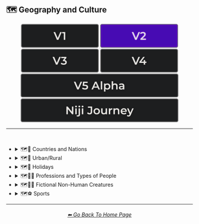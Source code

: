 <h2>🗺 Geography and Culture</h2>

<div align="center">

[<img src="/Images/Repo_Parts/Buttons/Version_Buttons/button_version_V1_inactive.webp?raw=true" alt="MidJourney V1" height="64" />](/Pages/MJ_V1/Style_Pages/Sphere/Geography_and_Culture.md)
[<img src="/Images/Repo_Parts/Buttons/Version_Buttons/button_version_V2_active.webp?raw=true" alt="MidJourney V2" height="64" />](/Pages/MJ_V2/Style_Pages/Sphere/Geography_and_Culture.md)
[<img src="/Images/Repo_Parts/Buttons/Version_Buttons/button_version_V3_inactive.webp?raw=true" alt="MidJourney V3" height="64" />](/Pages/MJ_V3/Style_Pages/Sphere/Geography_and_Culture.md)
[<img src="/Images/Repo_Parts/Buttons/Version_Buttons/button_version_V4_inactive.webp?raw=true" alt="MidJourney V4" height="64" />](/Pages/MJ_V4/Style_Pages/Just_The_Style/Geography_and_Culture.md)
<br>
[<img src="/Images/Repo_Parts/Buttons/Version_Buttons/button_version_V5_Alpha_inactive_half.webp?raw=true" alt="MidJourney V5" height="64" />](/Pages/MJ_V5/Style_Pages/Just_The_Style/Geography_and_Culture.md)
[<img src="/Images/Repo_Parts/Buttons/Version_Buttons/button_version_niji_inactive_half.webp?raw=true" alt="Niji Journey" height="64" />](/Pages/Niji_Journey/Style_Pages/Geography_and_Culture.md)

</div>

<hr>
<br>


- <details><summary>🗺🎌 Countries and Nations</summary><p><div align="center">

	| Country | Nation |
	| :-: | :-: |
	| <img src="/Images/MJ_V2/MidJourney_Styles_(sphere)/Wave_13/sphere_Country.webp?raw=true" width="256" /> | <img src="/Images/MJ_V2/MidJourney_Styles_(sphere)/Wave_13/sphere_Nation.webp?raw=true" width="256" /> |
	
	<br>

	| American-Style | American Realism |
	| :-: | :-: |
	| <img src="/Images/MJ_V2/MidJourney_Styles_(sphere)/Wave_9/sphere_American-Style.webp?raw=true" width="256" /> | <img src="/Images/MJ_V2/MidJourney_Styles_(sphere)/sphere_americanrealism.webp?raw=true" width="256" /> |

	<br>

	| Canadian-Style | Canadian Realism |
	| :-: | :-: |
	| <img src="/Images/MJ_V2/MidJourney_Styles_(sphere)/Wave_9/sphere_Canadian-Style.webp?raw=true" width="256" /> | <img src="/Images/MJ_V2/MidJourney_Styles_(sphere)/Wave_9/sphere_Canadian_Realism.webp?raw=true" width="256" /> |

	<br>

	| Europunk |
	| :-: |
	| <img src="/Images/MJ_V2/MidJourney_Styles_(sphere)/Wave_10/sphere_Europunk.webp?raw=true" width="256" /> |

	<br>

	| Brazilian-Style | Brazilian Realism |
	| :-: | :-: |
	| <img src="/Images/MJ_V2/MidJourney_Styles_(sphere)/Wave_9/sphere_Brazilian-Style.webp?raw=true" width="256" /> | <img src="/Images/MJ_V2/MidJourney_Styles_(sphere)/Wave_9/sphere_Brazilian_Realism.webp?raw=true" width="256" /> |

	<br>

	| Incan | Tiwanaku |
	| :-: | :-: |
	| <img src="/Images/MJ_V2/MidJourney_Styles_(sphere)/Wave_14/sphere_Incan.webp?raw=true" width="256" /> | <img src="/Images/MJ_V2/MidJourney_Styles_(sphere)/Wave_14/sphere_Tiwanaku.webp?raw=true" width="256" /> |
	
	<br>

	| Mexican-Style | Mexican Realism |
	| :-: | :-: |
	| <img src="/Images/MJ_V2/MidJourney_Styles_(sphere)/Wave_9/sphere_Mexican-Style.webp?raw=true" width="256" /> | <img src="/Images/MJ_V2/MidJourney_Styles_(sphere)/Wave_9/sphere_Mexican_Realism.webp?raw=true" width="256" /> |

	<br>

	| African-Style | African Realism |
	| :-: | :-: |
	| <img src="/Images/MJ_V2/MidJourney_Styles_(sphere)/Wave_9/sphere_African-Style.webp?raw=true" width="256" /> | <img src="/Images/MJ_V2/MidJourney_Styles_(sphere)/Wave_9/sphere_African_Realism.webp?raw=true" width="256" /> |

	<br>

	| Mali | Benin |
	| :-: | :-: |
	| <img src="/Images/MJ_V2/MidJourney_Styles_(sphere)/Wave_14/sphere_Mali.webp?raw=true" width="256" /> | <img src="/Images/MJ_V2/MidJourney_Styles_(sphere)/Wave_14/sphere_Benin.webp?raw=true" width="256" /> |
	
	<br>

	| Australian-Style | Australian Realism |
	| :-: | :-: |
	| <img src="/Images/MJ_V2/MidJourney_Styles_(sphere)/Wave_9/sphere_Australian-Style.webp?raw=true" width="256" /> | <img src="/Images/MJ_V2/MidJourney_Styles_(sphere)/Wave_9/sphere_Australian_Realism.webp?raw=true" width="256" /> |

	<br>

	| Spanish-Style | Spanish Realism |
	| :-: | :-: |
	| <img src="/Images/MJ_V2/MidJourney_Styles_(sphere)/Wave_9/sphere_Spanish-Style.webp?raw=true" width="256" /> | <img src="/Images/MJ_V2/MidJourney_Styles_(sphere)/Wave_9/sphere_Spanish_Realism.webp?raw=true" width="256" /> |

	<br>

	| French-Style | French Realism |
	| :-: | :-: |
	| <img src="/Images/MJ_V2/MidJourney_Styles_(sphere)/Wave_9/sphere_French-Style.webp?raw=true" width="256" /> | <img src="/Images/MJ_V2/MidJourney_Styles_(sphere)/Wave_9/sphere_French_Realism.webp?raw=true" width="256" /> |

	<br>

	| Italian-Style | Italian Realism |
	| :-: | :-: |
	| <img src="/Images/MJ_V2/MidJourney_Styles_(sphere)/Wave_9/sphere_Italian-Style.webp?raw=true" width="256" /> | <img src="/Images/MJ_V2/MidJourney_Styles_(sphere)/Wave_9/sphere_Italian_Realism.webp?raw=true" width="256" /> |

	<br>

	| Turkish-Style | Turkish Realism |
	| :-: | :-: |
	| <img src="/Images/MJ_V2/MidJourney_Styles_(sphere)/Wave_9/sphere_Turkish-Style.webp?raw=true" width="256" /> | <img src="/Images/MJ_V2/MidJourney_Styles_(sphere)/Wave_9/sphere_Turkish_Realism.webp?raw=true" width="256" /> |

	<br>

	| British-Style | British Realism |
	| :-: | :-: |
	| <img src="/Images/MJ_V2/MidJourney_Styles_(sphere)/Wave_9/sphere_British-Style.webp?raw=true" width="256" /> | <img src="/Images/MJ_V2/MidJourney_Styles_(sphere)/Wave_9/sphere_British_Realism.webp?raw=true" width="256" /> |

	<br>

	| German-Style | German Realism | German Romanticism |
	| :-: | :-: | :-: |
	| <img src="/Images/MJ_V2/MidJourney_Styles_(sphere)/Wave_9/sphere_German-Style.webp?raw=true" width="256" /> | <img src="/Images/MJ_V2/MidJourney_Styles_(sphere)/Wave_9/sphere_German_Realism.webp?raw=true" width="256" /> | <img src="/Images/MJ_V2/MidJourney_Styles_(sphere)/sphere_German_Romanticism.webp?raw=true" width="256" /> |

	<br>

	| Greek-Style | Greek Realism | Greek Icon |
	| :-: | :-: | :-: |
	| <img src="/Images/MJ_V2/MidJourney_Styles_(sphere)/Wave_9/sphere_Greek-Style.webp?raw=true" width="256" /> | <img src="/Images/MJ_V2/MidJourney_Styles_(sphere)/Wave_9/sphere_Greek_Realism.webp?raw=true" width="256" /> | <img src="/Images/MJ_V2/MidJourney_Styles_(sphere)/Wave_12/sphere_Greek_Icon.webp?raw=true" width="256" /> |

	<br>

	| Greek Mythology | Greek God | Greek Goddess |
	| :-: | :-: | :-: |
	| <img src="/Images/MJ_V2/MidJourney_Styles_(sphere)/Wave_12/sphere_Greek_Mythology.webp?raw=true" width="256" /> | <img src="/Images/MJ_V2/MidJourney_Styles_(sphere)/Wave_12/sphere_Greek_God.webp?raw=true" width="256" /> | <img src="/Images/MJ_V2/MidJourney_Styles_(sphere)/Wave_12/sphere_Greek_Goddess.webp?raw=true" width="256" /> |
	
	<br>

	| Polish-Style | Polish Realism |
	| :-: | :-: |
	| <img src="/Images/MJ_V2/MidJourney_Styles_(sphere)/Wave_9/sphere_Polish-Style.webp?raw=true" width="256" /> | <img src="/Images/MJ_V2/MidJourney_Styles_(sphere)/Wave_9/sphere_Polish_Realism.webp?raw=true" width="256" /> |

	<br>

	| Hungarian-Style | Hungarian Realism |
	| :-: | :-: |
	| <img src="/Images/MJ_V2/MidJourney_Styles_(sphere)/Wave_9/sphere_Hungarian-Style.webp?raw=true" width="256" /> | <img src="/Images/MJ_V2/MidJourney_Styles_(sphere)/Wave_9/sphere_Hungarian_Realism.webp?raw=true" width="256" /> |

	<br>

	| Swiss-Style | Swiss Realism |
	| :-: | :-: |
	| <img src="/Images/MJ_V2/MidJourney_Styles_(sphere)/Wave_9/sphere_Swiss-Style.webp?raw=true" width="256" /> | <img src="/Images/MJ_V2/MidJourney_Styles_(sphere)/Wave_9/sphere_Swiss_Realism.webp?raw=true" width="256" /> |

	<br>

	| Swedish-Style | Swedish Realism |
	| :-: | :-: |
	| <img src="/Images/MJ_V2/MidJourney_Styles_(sphere)/Wave_9/sphere_Swedish-Style.webp?raw=true" width="256" /> | <img src="/Images/MJ_V2/MidJourney_Styles_(sphere)/Wave_9/sphere_Swedish_Realism.webp?raw=true" width="256" /> |

	<br>

	| Irish-Style | Irish Realism |
	| :-: | :-: |
	| <img src="/Images/MJ_V2/MidJourney_Styles_(sphere)/Wave_9/sphere_Irish-Style.webp?raw=true" width="256" /> | <img src="/Images/MJ_V2/MidJourney_Styles_(sphere)/Wave_9/sphere_Irish_Realism.webp?raw=true" width="256" /> |

	<br>

	| Roman-Style | Roman Realism | Roman Icon |
	| :-: | :-: | :-: |
	| <img src="/Images/MJ_V2/MidJourney_Styles_(sphere)/Wave_9/sphere_Roman-Style.webp?raw=true" width="256" /> | <img src="/Images/MJ_V2/MidJourney_Styles_(sphere)/Wave_9/sphere_Roman_Realism.webp?raw=true" width="256" /> | <img src="/Images/MJ_V2/MidJourney_Styles_(sphere)/Wave_12/sphere_Roman_Icon.webp?raw=true" width="256" /> |

	<br>

	| Roman Mythology | Roman God | Roman Goddess |
	| :-: | :-: | :-: |
	| <img src="/Images/MJ_V2/MidJourney_Styles_(sphere)/Wave_12/sphere_Roman_Mythology.webp?raw=true" width="256" /> | <img src="/Images/MJ_V2/MidJourney_Styles_(sphere)/Wave_12/sphere_Roman_God.webp?raw=true" width="256" /> | <img src="/Images/MJ_V2/MidJourney_Styles_(sphere)/Wave_12/sphere_Roman_Goddess.webp?raw=true" width="256" /> |
	
	<br>

	| Dominican-Style | Dominican Realism |
	| :-: | :-: |
	| <img src="/Images/MJ_V2/MidJourney_Styles_(sphere)/Wave_9/sphere_Dominican-Style.webp?raw=true" width="256" /> | <img src="/Images/MJ_V2/MidJourney_Styles_(sphere)/Wave_9/sphere_Dominican_Realism.webp?raw=true" width="256" /> |

	<br>

	| Chinese-Style | Chinese Realism |
	| :-: | :-: |
	| <img src="/Images/MJ_V2/MidJourney_Styles_(sphere)/Wave_9/sphere_Chinese-Style.webp?raw=true" width="256" /> | <img src="/Images/MJ_V2/MidJourney_Styles_(sphere)/Wave_9/sphere_Chinese_Realism.webp?raw=true" width="256" /> |

	<br>

	| Tang Dynasty | Timurid |
	| :-: | :-: |
	| <img src="/Images/MJ_V2/MidJourney_Styles_(sphere)/Wave_14/sphere_Tang_Dynasty.webp?raw=true" width="256" /> | <img src="/Images/MJ_V2/MidJourney_Styles_(sphere)/Wave_14/sphere_Timurid.webp?raw=true" width="256" /> |

	<br>

	| Japanese | Taisho Period |
	| :-: | :-: |
	| <img src="/Images/MJ_V2/MidJourney_Styles_(sphere)/Wave_14/sphere_Japanese.webp?raw=true" width="256" /> | <img src="/Images/MJ_V2/MidJourney_Styles_(sphere)/Wave_14/sphere_Taisho_Period.webp?raw=true" width="256" /> |

	<br>

	| Japanese-Style | Japanese Realism | Japonism |
	| :-: | :-: | :-: |
	| <img src="/Images/MJ_V2/MidJourney_Styles_(sphere)/Wave_9/sphere_Japanese-Style.webp?raw=true" width="256" /> | <img src="/Images/MJ_V2/MidJourney_Styles_(sphere)/Wave_9/sphere_Japanese_Realism.webp?raw=true" width="256" /> | <img src="/Images/MJ_V2/MidJourney_Styles_(sphere)/sphere_japonism.webp?raw=true" width="256" /> |

	<br>

	| Ukrainian-Style | Ukrainian Realism |
	| :-: | :-: |
	| <img src="/Images/MJ_V2/MidJourney_Styles_(sphere)/Wave_9/sphere_Ukrainian-Style.webp?raw=true" width="256" /> | <img src="/Images/MJ_V2/MidJourney_Styles_(sphere)/Wave_9/sphere_Ukrainian_Realism.webp?raw=true" width="256" /> |

	<br>

	| Indonesian-Style | Indonesian Realism |
	| :-: | :-: |
	| <img src="/Images/MJ_V2/MidJourney_Styles_(sphere)/Wave_9/sphere_Indonesian-Style.webp?raw=true" width="256" /> | <img src="/Images/MJ_V2/MidJourney_Styles_(sphere)/Wave_9/sphere_Indonesian_Realism.webp?raw=true" width="256" /> |

	<br>

	| Balinese | Tibetan | Khmer |
	| :-: | :-: | :-: |
	| <img src="/Images/MJ_V2/MidJourney_Styles_(sphere)/Wave_14/sphere_Balinese.webp?raw=true" width="256" /> | <img src="/Images/MJ_V2/MidJourney_Styles_(sphere)/Wave_14/sphere_Tibetan.webp?raw=true" width="256" /> | <img src="/Images/MJ_V2/MidJourney_Styles_(sphere)/Wave_14/sphere_Khmer.webp?raw=true" width="256" /> |
	
	<br>
	
	| Thai | Bagan |
	| :-: | :-: |
	| <img src="/Images/MJ_V2/MidJourney_Styles_(sphere)/Wave_14/sphere_Thai.webp?raw=true" width="256" /> | <img src="/Images/MJ_V2/MidJourney_Styles_(sphere)/Wave_14/sphere_Bagan.webp?raw=true" width="256" /> |
	
	<br>

	| Indian-Style | Indian Realism |
	| :-: | :-: |
	| <img src="/Images/MJ_V2/MidJourney_Styles_(sphere)/Wave_9/sphere_Indian-Style.webp?raw=true" width="256" /> | <img src="/Images/MJ_V2/MidJourney_Styles_(sphere)/Wave_9/sphere_Indian_Realism.webp?raw=true" width="256" /> |

	<br>

	| Bavarian |
	| :-: |
	| <img src="/Images/MJ_V2/MidJourney_Styles_(sphere)/Wave_14/sphere_Bavarian.webp?raw=true" width="256" /> |
	
	<br>
	
	| Minoan | Cycladic |
	| :-: | :-: |
	| <img src="/Images/MJ_V2/MidJourney_Styles_(sphere)/Wave_14/sphere_Minoan.webp?raw=true" width="256" /> | <img src="/Images/MJ_V2/MidJourney_Styles_(sphere)/Wave_14/sphere_Cycladic.webp?raw=true" width="256" /> |
	
	<br>
	
	| Puebloan | Armenian |
	| :-: | :-: |
	| <img src="/Images/MJ_V2/MidJourney_Styles_(sphere)/Wave_14/sphere_Puebloan.webp?raw=true" width="256" /> | <img src="/Images/MJ_V2/MidJourney_Styles_(sphere)/Wave_14/sphere_Armenian.webp?raw=true" width="256" /> |
	
	<br>

	| Russian-Style | Russian Realism |
	| :-: | :-: |
	| <img src="/Images/MJ_V2/MidJourney_Styles_(sphere)/Wave_9/sphere_Russian-Style.webp?raw=true" width="256" /> | <img src="/Images/MJ_V2/MidJourney_Styles_(sphere)/Wave_9/sphere_Russian_Realism.webp?raw=true" width="256" /> |

	<br>

	| Propaganda | American Propaganda | Soviet Propaganda |
	| :-: | :-: | :-: |
	| <img src="/Images/MJ_V2/MidJourney_Styles_(sphere)/Wave_9/sphere_Propaganda.webp?raw=true" width="256" /> | <img src="/Images/MJ_V2/MidJourney_Styles_(sphere)/Wave_9/sphere_American_Propaganda.webp?raw=true" width="256" /> | <img src="/Images/MJ_V2/MidJourney_Styles_(sphere)/Wave_9/sphere_Soviet_Propaganda.webp?raw=true" width="256" /> |

	<br>

	| Arabic | Caribbean | Mayan |
	| :-: | :-: | :-: |
	| <img src="/Images/MJ_V2/MidJourney_Styles_(sphere)/Wave_11/sphere_Arabic.webp?raw=true" width="256" /> | <img src="/Images/MJ_V2/MidJourney_Styles_(sphere)/Wave_11/sphere_Caribbean.webp?raw=true" width="256" /> | <img src="/Images/MJ_V2/MidJourney_Styles_(sphere)/Wave_12/sphere_Mayan.webp?raw=true" width="256" /> |

	<br>

	| Egyptian Art | Socialist Realism |
	| :-: | :-: |
	| <img src="/Images/MJ_V2/MidJourney_Styles_(sphere)/sphere_Egyptian_Art.webp?raw=true" width="256" /> | <img src="/Images/MJ_V2/MidJourney_Styles_(sphere)/sphere_socialistrealism.webp?raw=true" width="256" /> |


	<br>
	
	| Nordic Mythology |
	| :-: |
	| <img src="/Images/MJ_V2/MidJourney_Styles_(sphere)/sphere_Nordic_Mythology.webp?raw=true" width="256" /> |

	<br>
	
	| Victorian |
	| :-: |
	| <img src="/Images/MJ_V2/MidJourney_Styles_(sphere)/sphere_Victorian.webp?raw=true" width="256" /> |

	<br>

	| Byzantine | Byzantine Icon |
	| :-: | :-: |
	| <img src="/Images/MJ_V2/MidJourney_Styles_(sphere)/Wave_14/sphere_Byzantine.webp?raw=true" width="256" /> | <img src="/Images/MJ_V2/MidJourney_Styles_(sphere)/Wave_12/sphere_Byzantine_Icon.webp?raw=true" width="256" /> |

	<br>

	| Christian Icon |
	| :-: |
	| <img src="/Images/MJ_V2/MidJourney_Styles_(sphere)/Wave_12/sphere_Christian_Icon.webp?raw=true" width="256" /> |
	
  </div></p></details>


- <details><summary>🗺🌾 Urban/Rural</summary><p><div align="center">

	| Urban | Urbancore | Urban Exploration |
	| :-: | :-: | :-: |
	| <img src="/Images/MJ_V2/MidJourney_Styles_(sphere)/Wave_9/sphere_Urban.webp?raw=true" width="256" /> | <img src="/Images/MJ_V2/MidJourney_Styles_(sphere)/Wave_9/sphere_Urbancore.webp?raw=true" width="256" /> | <img src="/Images/MJ_V2/MidJourney_Styles_(sphere)/sphere_urbanexploration.webp?raw=true" width="256" /> |
	
	<br>
	
	| Rural | Ruralcore |
	| :-: | :-: |
	| <img src="/Images/MJ_V2/MidJourney_Styles_(sphere)/Wave_9/sphere_Rural.webp?raw=true" width="256" /> | <img src="/Images/MJ_V2/MidJourney_Styles_(sphere)/Wave_11/sphere_Ruralcore.webp?raw=true" width="256" /> |

	<br>

	| Adventurecore | Hikecore | Prairiecore |
	| :-: | :-: | :-: |
	| <img src="/Images/MJ_V2/MidJourney_Styles_(sphere)/Wave_9/sphere_Adventurecore.webp?raw=true" width="256" /> | <img src="/Images/MJ_V2/MidJourney_Styles_(sphere)/Wave_10/sphere_Hikecore.webp?raw=true" width="256" /> | <img src="/Images/MJ_V2/MidJourney_Styles_(sphere)/Wave_10/sphere_Prairiecore.webp?raw=true" width="256" /> |

	<br>

	| Farmcore | Countrycore | Villagecore |
	| :-: | :-: | :-: |
	| <img src="/Images/MJ_V2/MidJourney_Styles_(sphere)/Wave_9/sphere_Farmcore.webp?raw=true" width="256" /> | <img src="/Images/MJ_V2/MidJourney_Styles_(sphere)/Wave_9/sphere_Countrycore.webp?raw=true" width="256" /> | <img src="/Images/MJ_V2/MidJourney_Styles_(sphere)/Wave_9/sphere_Villagecore.webp?raw=true" width="256" /> |

	<br>

	| Tavernwave | Cabincore | Cottagecore |
	| :-: | :-: | :-: |
	| <img src="/Images/MJ_V2/MidJourney_Styles_(sphere)/Wave_9/sphere_Tavernwave.webp?raw=true" width="256" /> | <img src="/Images/MJ_V2/MidJourney_Styles_(sphere)/Wave_9/sphere_Cabincore.webp?raw=true" width="256" /> | <img src="/Images/MJ_V2/MidJourney_Styles_(sphere)/Wave_9/sphere_Cottagecore.webp?raw=true" width="256" /> |

	<br>
	
	| Hermitpunk |
	| :-: |
	| <img src="/Images/MJ_V2/MidJourney_Styles_(sphere)/Wave_10/sphere_Hermitpunk.webp?raw=true" width="256" /> |

  </div></p></details>


- <details><summary>🗺🎄 Holidays</summary><p><div align="center">

	| Holiday |
	| :-: |
	| <img src="/Images/MJ_V2/MidJourney_Styles_(sphere)/Wave_13/sphere_Holiday.webp?raw=true" width="256" /> |
	
	<br>

	| Christmas | Santa | Elf |
	| :-: | :-: | :-: |
	| <img src="/Images/MJ_V2/MidJourney_Styles_(sphere)/sphere_Christmas.webp?raw=true" width="256" /> | <img src="/Images/MJ_V2/MidJourney_Styles_(sphere)/Wave_12/sphere_Santa.webp?raw=true" width="256" /> | <img src="/Images/MJ_V2/MidJourney_Styles_(sphere)/Wave_12/sphere_Elf.webp?raw=true" width="256" /> |

	<br>

	| Halloween |
	| :-: |
	| <img src="/Images/MJ_V2/MidJourney_Styles_(sphere)/Wave_9/sphere_Halloween.webp?raw=true" width="256" /> |

  </div></p></details>


- <details><summary>🗺🐱‍👤 Professions and Types of People</summary><p><div align="center">

    | Boss | Master |
	| :-: | :-: |
	| <img src="/Images/MJ_V2/MidJourney_Styles_(sphere)/Wave_12/sphere_Boss.webp?raw=true" width="256" /> | <img src="/Images/MJ_V2/MidJourney_Styles_(sphere)/Wave_12/sphere_Master.webp?raw=true" width="256" /> |
	
	<br>

	| Police |
	| :-: |
	| <img src="/Images/MJ_V2/MidJourney_Styles_(sphere)/Wave_12/sphere_Police.webp?raw=true" width="256" /> |
	
	<br>

	| Warrior | Samurai | Samurai Warrior |
	| :-: | :-: | :-: |
	| <img src="/Images/MJ_V2/MidJourney_Styles_(sphere)/sphere_Warrior.webp?raw=true" width="256" /> | <img src="/Images/MJ_V2/MidJourney_Styles_(sphere)/Wave_12/sphere_Samurai.webp?raw=true" width="256" /> | <img src="/Images/MJ_V2/MidJourney_Styles_(sphere)/Wave_12/sphere_Samurai_Warrior.webp?raw=true" width="256" /> |

	<br>
	
	| Artist | Bard | Cleric |
	| :-: | :-: | :-: |
	| <img src="/Images/MJ_V2/MidJourney_Styles_(sphere)/Wave_13/sphere_Artist.webp?raw=true" width="256" /> | <img src="/Images/MJ_V2/MidJourney_Styles_(sphere)/sphere_Bard.webp?raw=true" width="256" /> | <img src="/Images/MJ_V2/MidJourney_Styles_(sphere)/sphere_Cleric.webp?raw=true" width="256" /> |

	<br>

	| Clownpunk | Clowncore |
	| :-: | :-: |
	| <img src="/Images/MJ_V2/MidJourney_Styles_(sphere)/Wave_9/sphere_Clownpunk.webp?raw=true" width="256" /> | <img src="/Images/MJ_V2/MidJourney_Styles_(sphere)/Wave_9/sphere_Clowncore.webp?raw=true" width="256" /> |

	<br>

    | Viking | Pilgrim |
    | :-: | :-: |
	| <img src="/Images/MJ_V2/MidJourney_Styles_(sphere)/Wave_12/sphere_Viking.webp?raw=true" width="256" /> 	| <img src="/Images/MJ_V2/MidJourney_Styles_(sphere)/Wave_12/sphere_Pilgrim.webp?raw=true" width="256" /> |
	
	<br>

	| Quarterback |
	| :-: |
	| <img src="/Images/MJ_V2/MidJourney_Styles_(sphere)/sphere_Quarterback.webp?raw=true" width="256" /> |
	
	<br>

	| Catholicpunk |
	| :-: |
	| <img src="/Images/MJ_V2/MidJourney_Styles_(sphere)/sphere_catholicpunk.webp?raw=true" width="256" /> |

	<br>

	| Poetcore | Scoutcore |
	| :-: | :-: |
	| <img src="/Images/MJ_V2/MidJourney_Styles_(sphere)/Wave_10/sphere_Poetcore.webp?raw=true" width="256" /> | <img src="/Images/MJ_V2/MidJourney_Styles_(sphere)/Wave_10/sphere_Scoutcore.webp?raw=true" width="256" /> |

	<br>

	| Kingcore | Princecore | Princesscore |
	| :-: | :-: | :-: |
	| <img src="/Images/MJ_V2/MidJourney_Styles_(sphere)/Wave_10/sphere_Kingcore.webp?raw=true" width="256" /> | <img src="/Images/MJ_V2/MidJourney_Styles_(sphere)/Wave_10/sphere_Princecore.webp?raw=true" width="256" /> | <img src="/Images/MJ_V2/MidJourney_Styles_(sphere)/Wave_10/sphere_Princesscore.webp?raw=true" width="256" /> |

	<br>
	
	| Royalcore | Knightcore |
	| :-: | :-: |
	| <img src="/Images/MJ_V2/MidJourney_Styles_(sphere)/Wave_9/sphere_Royalcore.webp?raw=true" width="256" /> | <img src="/Images/MJ_V2/MidJourney_Styles_(sphere)/Wave_9/sphere_Knightcore.webp?raw=true" width="256" /> |

	<br>

	| Roguecore | Villaincore |
	| :-: | :-: |
	| <img src="/Images/MJ_V2/MidJourney_Styles_(sphere)/Wave_10/sphere_Roguecore.webp?raw=true" width="256" /> | <img src="/Images/MJ_V2/MidJourney_Styles_(sphere)/Wave_9/sphere_Villaincore.webp?raw=true" width="256" /> |
	
	<br>
	
	| Kidcore | Tweencore | Grandparentcore |
	| :-: | :-: | :-: |
	| <img src="/Images/MJ_V2/MidJourney_Styles_(sphere)/Wave_10/sphere_Kidcore.webp?raw=true" width="256" /> | <img src="/Images/MJ_V2/MidJourney_Styles_(sphere)/Wave_10/sphere_Tweencore.webp?raw=true" width="256" /> | <img src="/Images/MJ_V2/MidJourney_Styles_(sphere)/Wave_10/sphere_Grandparentcore.webp?raw=true" width="256" /> |

	<br>

	| Brocore |
	| :-: |
	| <img src="/Images/MJ_V2/MidJourney_Styles_(sphere)/Wave_10/sphere_Brocore.webp?raw=true" width="256" /> |
	
	<br>
	
	<table>
		<tr><th>John Cena</th><tr>
		<tr height=256><td width=256></td></tr>
	</table>

  </div></p></details>


- <details><summary>🗺🧜‍♀️ Fictional Non-Human Creatures</summary><p><div align="center">
	
	| Entities |
	| :-: |
	| <img src="/Images/MJ_V2/MidJourney_Styles_(sphere)/sphere_Entities.webp?raw=true" width="256" /> |

	<br>

    | Goblin | Halfling |
    | :-: | :-: |
	| <img src="/Images/MJ_V2/MidJourney_Styles_(sphere)/Wave_12/sphere_Goblin.webp?raw=true" width="256" /> | <img src="/Images/MJ_V2/MidJourney_Styles_(sphere)/sphere_Halfling.webp?raw=true" width="256" /> |
	
	<br>
	
	| Warlock | Wizard |
	| :-: | :-: |
	| <img src="/Images/MJ_V2/MidJourney_Styles_(sphere)/sphere_Warlock.webp?raw=true" width="256" /> | <img src="/Images/MJ_V2/MidJourney_Styles_(sphere)/sphere_Wizard.webp?raw=true" width="256" /> |

	<br>
	
	| Elf | Orc |
	| :-: | :-: |
	| <img src="/Images/MJ_V2/MidJourney_Styles_(sphere)/sphere_Elf.webp?raw=true" width="256" /> | <img src="/Images/MJ_V2/MidJourney_Styles_(sphere)/sphere_Orc.webp?raw=true" width="256" /> |
	
	<br>
	
	| Mermaid |
	| :-: |
	| <img src="/Images/MJ_V2/MidJourney_Styles_(sphere)/sphere_Mermaid.webp?raw=true" width="256" /> |

  </div></p></details>


- <details><summary>🗺⚽ Sports</summary><p><div align="center">

	| Sport | Sports |
	| :-: | :-: |
	| <img src="/Images/MJ_V2/MidJourney_Styles_(sphere)/Wave_13/sphere_Sport.webp?raw=true" width="256" /> | <img src="/Images/MJ_V2/MidJourney_Styles_(sphere)/Wave_13/sphere_Sports.webp?raw=true" width="256" /> |
	
	<br>

	| Basketball | Baseball | Football |
	| :-: | :-: | :-: |
	| <img src="/Images/MJ_V2/MidJourney_Styles_(sphere)/Wave_11/sphere_Basketball.webp?raw=true" width="256" /> | <img src="/Images/MJ_V2/MidJourney_Styles_(sphere)/Wave_11/sphere_Baseball.webp?raw=true" width="256" /> | <img src="/Images/MJ_V2/MidJourney_Styles_(sphere)/Wave_11/sphere_Football.webp?raw=true" width="256" /> |
	
	<br>
	
	| Soccer | Soccer Ball |
	| :-: | :-: |
	| <img src="/Images/MJ_V2/MidJourney_Styles_(sphere)/Wave_11/sphere_Soccer.webp?raw=true" width="256" /> | <img src="/Images/MJ_V2/MidJourney_Styles_(sphere)/Wave_11/sphere_Soccer_Ball.webp?raw=true" width="256" /> |
	
	<br>
	
	| Golf | Golf Ball |
	| :-: | :-: |
	| <img src="/Images/MJ_V2/MidJourney_Styles_(sphere)/Wave_11/sphere_Golf.webp?raw=true" width="256" /> | <img src="/Images/MJ_V2/MidJourney_Styles_(sphere)/Wave_11/sphere_Golf_Ball.webp?raw=true" width="256" /> |
	
	<br>
	
	| Tennis | Tennis Ball |
	| :-: | :-: |
	| <img src="/Images/MJ_V2/MidJourney_Styles_(sphere)/Wave_11/sphere_Tennis.webp?raw=true" width="256" /> | <img src="/Images/MJ_V2/MidJourney_Styles_(sphere)/Wave_11/sphere_Tennis_Ball.webp?raw=true" width="256" /> |
	
	<br>
	
	| Hockey | Hockey Puck |
	| :-: | :-: |
	| <img src="/Images/MJ_V2/MidJourney_Styles_(sphere)/Wave_11/sphere_Hockey.webp?raw=true" width="256" /> | <img src="/Images/MJ_V2/MidJourney_Styles_(sphere)/Wave_11/sphere_Hockey_Puck.webp?raw=true" width="256" /> |

	<br>
	
	| Volleyball |
	| :-: |
	| <img src="/Images/MJ_V2/MidJourney_Styles_(sphere)/Wave_14/sphere_Volleyball.webp?raw=true" width="256" /> |

	<br>
	
	| Rugby | Rugby-Ball |
	| :-: | :-: |
	| <img src="/Images/MJ_V2/MidJourney_Styles_(sphere)/Wave_14/sphere_Rugby.webp?raw=true" width="256" /> | <img src="/Images/MJ_V2/MidJourney_Styles_(sphere)/Wave_14/sphere_Rugby-Ball.webp?raw=true" width="256" /> |
	
	<br>
	
	| Skydiving |
	| :-: |
	| <img src="/Images/MJ_V2/MidJourney_Styles_(sphere)/Wave_12/sphere_Skydiving.webp?raw=true" width="256" /> |

  </div></p></details>


<hr><!--------------->
<div align="center">
<h6><a href="/README.md">⬅ Go Back To Home Page</a></h6>
</div>